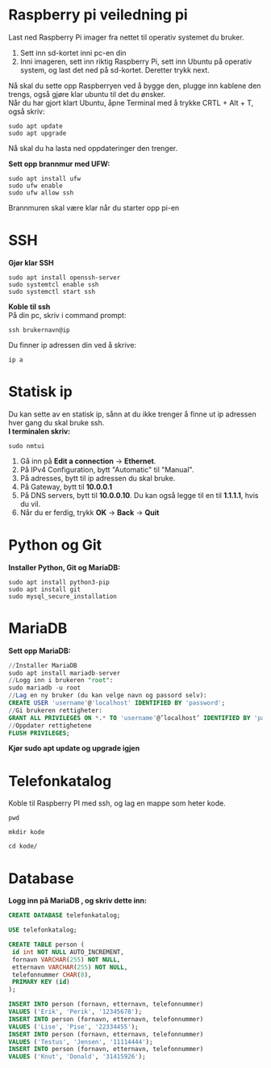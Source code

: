 # Raspberry pi veiledning pi

Last ned Raspberry Pi imager fra nettet til operativ systemet du bruker.

1. Sett inn sd-kortet inni pc-en din
2. Inni imageren, sett inn riktig Raspberry Pi, sett inn Ubuntu på operativ system, og last det ned på sd-kortet. Deretter trykk next.

Nå skal du sette opp Raspberryen ved å bygge den, plugge inn kablene den trengs, også gjøre klar ubuntu til det du ønsker.  
Når du har gjort klart Ubuntu, åpne Terminal med å trykke CRTL + Alt + T, også skriv:

``` console
sudo apt update
sudo apt upgrade
```
Nå skal du ha lasta ned oppdateringer den trenger.

**Sett opp brannmur med UFW:**

``` console
sudo apt install ufw
sudo ufw enable
sudo ufw allow ssh
```
Brannmuren skal være klar når du starter opp pi-en


# SSH
**Gjør klar SSH**
``` console
sudo apt install openssh-server
sudo systemtcl enable ssh
sudo systemctl start ssh
```
**Koble til ssh**  
På din pc, skriv i command prompt:
``` console
ssh brukernavn@ip 
```
Du finner ip adressen din ved å skrive: 
``` console
ip a
```
# Statisk ip
Du kan sette av en statisk ip, sånn at du ikke trenger å finne ut ip adressen hver gang du skal bruke ssh.  
**I terminalen skriv:**
``` console
sudo nmtui
```
1. Gå inn på **Edit a connection** -> **Ethernet**.
2. På IPv4 Configuration, bytt "Automatic" til "Manual".
3. På adresses, bytt til ip adressen du skal bruke.
4. På Gateway, bytt til **10.0.0.1**
5. På DNS servers, bytt til **10.0.0.10**. Du kan også legge til en til **1.1.1.1**, hvis du vil.
6. Når du er ferdig, trykk **OK** -> **Back** -> **Quit**
# Python og Git

**Installer Python, Git og MariaDB:**

``` console
sudo apt install python3-pip
sudo apt install git
sudo mysql_secure_installation
```

# MariaDB
**Sett opp MariaDB:**
``` sql
//Installer MariaDB
sudo apt install mariadb-server
//Logg inn i brukeren "root":
sudo mariadb -u root
//Lag en ny bruker (du kan velge navn og passord selv):
CREATE USER 'username'@'localhost' IDENTIFIED BY 'password';
//Gi brukeren rettigheter:
GRANT ALL PRIVILEGES ON *.* TO 'username'@’localhost’ IDENTIFIED BY 'password';
//Oppdater rettighetene
FLUSH PRIVILEGES;
```
**Kjør sudo apt update og upgrade igjen**

# Telefonkatalog
Koble til Raspberry PI med ssh, og lag en mappe som heter kode.
```console
pwd
```
```console
mkdir kode
```
```console
cd kode/
```


# Database

  
**Logg inn på MariaDB , og skriv dette inn:**
```sql
CREATE DATABASE telefonkatalog;
```
```sql
USE telefonkatalog;
```
```sql
CREATE TABLE person (
 id int NOT NULL AUTO_INCREMENT,
 fornavn VARCHAR(255) NOT NULL,
 etternavn VARCHAR(255) NOT NULL,
 telefonnummer CHAR(8),
 PRIMARY KEY (id)
);
```
```sql
INSERT INTO person (fornavn, etternavn, telefonnummer)
VALUES ('Erik', 'Perik', '12345678');
INSERT INTO person (fornavn, etternavn, telefonnummer)
VALUES ('Lise', 'Pise', '22334455');
INSERT INTO person (fornavn, etternavn, telefonnummer)
VALUES ('Testus', 'Jensen', '11114444');
INSERT INTO person (fornavn, etternavn, telefonnummer)
VALUES ('Knut', 'Donald', '31415926');
```

